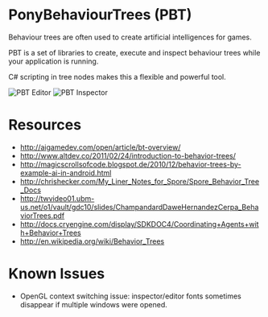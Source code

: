 PonyBehaviourTrees (PBT)
========================

Behaviour trees are often used to create artificial intelligences for games.

PBT is a set of libraries to create, execute and inspect behaviour trees while your application is running.

C# scripting in tree nodes makes this a flexible and powerful tool.

![PBT Editor](http://andsz.de/i/20140622030049456.png)
![PBT Inspector](http://andsz.de/i/20140622030929222.png)


Resources
=========

- http://aigamedev.com/open/article/bt-overview/
- http://www.altdev.co/2011/02/24/introduction-to-behavior-trees/
- http://magicscrollsofcode.blogspot.de/2010/12/behavior-trees-by-example-ai-in-android.html
- http://chrishecker.com/My_Liner_Notes_for_Spore/Spore_Behavior_Tree_Docs
- http://twvideo01.ubm-us.net/o1/vault/gdc10/slides/ChampandardDaweHernandezCerpa_BehaviorTrees.pdf
- http://docs.cryengine.com/display/SDKDOC4/Coordinating+Agents+with+Behavior+Trees
- http://en.wikipedia.org/wiki/Behavior_Trees


Known Issues
============

- OpenGL context switching issue: inspector/editor fonts sometimes disappear if multiple windows were opened.
